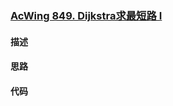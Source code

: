 ### [AcWing 849. Dijkstra求最短路 I](https://www.acwing.com/problem/content/851/)

#### 描述


#### 思路


#### 代码